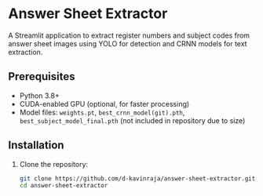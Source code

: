 # Answer Sheet Extractor

A Streamlit application to extract register numbers and subject codes from answer sheet images using YOLO for detection and CRNN models for text extraction.

## Prerequisites
- Python 3.8+
- CUDA-enabled GPU (optional, for faster processing)
- Model files: `weights.pt`, `best_crnn_model(git).pth`, `best_subject_model_final.pth` (not included in repository due to size)

## Installation
1. Clone the repository:
   ```bash
   git clone https://github.com/d-kavinraja/answer-sheet-extractor.git
   cd answer-sheet-extractor
